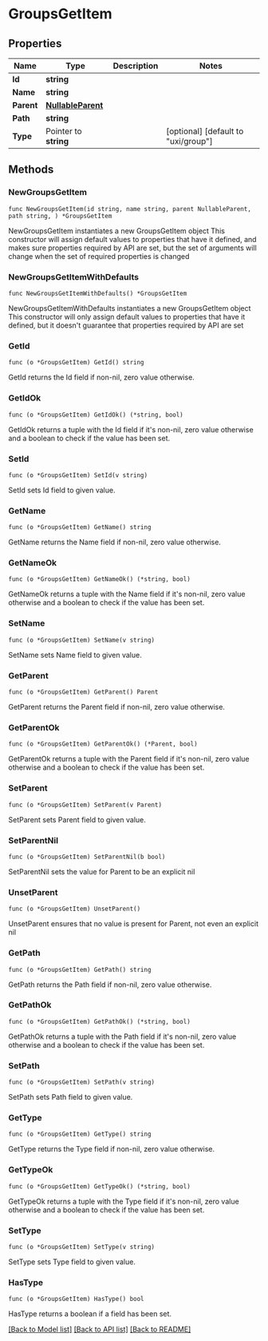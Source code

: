# GroupsGetItem

## Properties

Name | Type | Description | Notes
------------ | ------------- | ------------- | -------------
**Id** | **string** |  | 
**Name** | **string** |  | 
**Parent** | [**NullableParent**](Parent.md) |  | 
**Path** | **string** |  | 
**Type** | Pointer to **string** |  | [optional] [default to "uxi/group"]

## Methods

### NewGroupsGetItem

`func NewGroupsGetItem(id string, name string, parent NullableParent, path string, ) *GroupsGetItem`

NewGroupsGetItem instantiates a new GroupsGetItem object
This constructor will assign default values to properties that have it defined,
and makes sure properties required by API are set, but the set of arguments
will change when the set of required properties is changed

### NewGroupsGetItemWithDefaults

`func NewGroupsGetItemWithDefaults() *GroupsGetItem`

NewGroupsGetItemWithDefaults instantiates a new GroupsGetItem object
This constructor will only assign default values to properties that have it defined,
but it doesn't guarantee that properties required by API are set

### GetId

`func (o *GroupsGetItem) GetId() string`

GetId returns the Id field if non-nil, zero value otherwise.

### GetIdOk

`func (o *GroupsGetItem) GetIdOk() (*string, bool)`

GetIdOk returns a tuple with the Id field if it's non-nil, zero value otherwise
and a boolean to check if the value has been set.

### SetId

`func (o *GroupsGetItem) SetId(v string)`

SetId sets Id field to given value.


### GetName

`func (o *GroupsGetItem) GetName() string`

GetName returns the Name field if non-nil, zero value otherwise.

### GetNameOk

`func (o *GroupsGetItem) GetNameOk() (*string, bool)`

GetNameOk returns a tuple with the Name field if it's non-nil, zero value otherwise
and a boolean to check if the value has been set.

### SetName

`func (o *GroupsGetItem) SetName(v string)`

SetName sets Name field to given value.


### GetParent

`func (o *GroupsGetItem) GetParent() Parent`

GetParent returns the Parent field if non-nil, zero value otherwise.

### GetParentOk

`func (o *GroupsGetItem) GetParentOk() (*Parent, bool)`

GetParentOk returns a tuple with the Parent field if it's non-nil, zero value otherwise
and a boolean to check if the value has been set.

### SetParent

`func (o *GroupsGetItem) SetParent(v Parent)`

SetParent sets Parent field to given value.


### SetParentNil

`func (o *GroupsGetItem) SetParentNil(b bool)`

 SetParentNil sets the value for Parent to be an explicit nil

### UnsetParent
`func (o *GroupsGetItem) UnsetParent()`

UnsetParent ensures that no value is present for Parent, not even an explicit nil
### GetPath

`func (o *GroupsGetItem) GetPath() string`

GetPath returns the Path field if non-nil, zero value otherwise.

### GetPathOk

`func (o *GroupsGetItem) GetPathOk() (*string, bool)`

GetPathOk returns a tuple with the Path field if it's non-nil, zero value otherwise
and a boolean to check if the value has been set.

### SetPath

`func (o *GroupsGetItem) SetPath(v string)`

SetPath sets Path field to given value.


### GetType

`func (o *GroupsGetItem) GetType() string`

GetType returns the Type field if non-nil, zero value otherwise.

### GetTypeOk

`func (o *GroupsGetItem) GetTypeOk() (*string, bool)`

GetTypeOk returns a tuple with the Type field if it's non-nil, zero value otherwise
and a boolean to check if the value has been set.

### SetType

`func (o *GroupsGetItem) SetType(v string)`

SetType sets Type field to given value.

### HasType

`func (o *GroupsGetItem) HasType() bool`

HasType returns a boolean if a field has been set.


[[Back to Model list]](../README.md#documentation-for-models) [[Back to API list]](../README.md#documentation-for-api-endpoints) [[Back to README]](../README.md)


